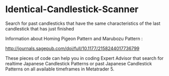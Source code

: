 # Identical-Candlestick-Scanner
Search for past candlesticks that have the same characteristics of the last candlestick that has just finished

Information about Homing Pigeon Pattern and Marubozu Pattern :

http://journals.sagepub.com/doi/full/10.1177/2158244017736799


These pieces of code can help you in coding Expert Advisor that search for realtime Japanese Candlestick Patterns or past Japanese Candlestick Patterns on all available timeframes in Metatrader 5.
